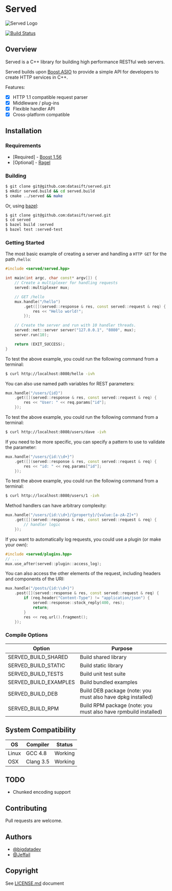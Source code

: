 Served
======

![Served Logo](served-logo.png)

[![Build Status](https://travis-ci.org/bowlofstew/served.png)](https://travis-ci.org/bowlofstew/served)

## Overview

Served is a C++ library for building high performance RESTful web servers.

Served builds upon [Boost.ASIO](http://www.boost.org/) to provide a simple API for developers to create HTTP services in C++.

Features:
* [x] HTTP 1.1 compatible request parser
* [x] Middleware / plug-ins
* [x] Flexible handler API
* [x] Cross-platform compatible

## Installation

### Requirements

* [Required] - [Boost 1.56](http://www.boost.org/)
* [Optional] - [Ragel](http://www.complang.org/ragel/)

### Building

```bash
$ git clone git@github.com:datasift/served.git
$ mkdir served.build && cd served.build
$ cmake ../served && make
```

Or, using [bazel](https://bazel.build/):

```bash
$ git clone git@github.com:datasift/served.git
$ cd served
$ bazel build :served
$ bazel test :served-test
```

### Getting Started

The most basic example of creating a server and handling a `HTTP GET` for the path `/hello`:
```cpp
#include <served/served.hpp>

int main(int argc, char const* argv[]) {
	// Create a multiplexer for handling requests
	served::multiplexer mux;

	// GET /hello
	mux.handle("/hello")
		.get([](served::response & res, const served::request & req) {
			res << "Hello world!";
		});

	// Create the server and run with 10 handler threads.
	served::net::server server("127.0.0.1", "8080", mux);
	server.run(10);

	return (EXIT_SUCCESS);
}
```

To test the above example, you could run the following command from a terminal:
```bash
$ curl http://localhost:8080/hello -ivh
```

You can also use named path variables for REST parameters:
```cpp
mux.handle("/users/{id}")
	.get([](served::response & res, const served::request & req) {
		res << "User: " << req.params["id"];
	});
```

To test the above example, you could run the following command from a terminal:
```bash
$ curl http://localhost:8080/users/dave -ivh
```

If you need to be more specific, you can specify a pattern to use to validate
the parameter:
```cpp
mux.handle("/users/{id:\\d+}")
	.get([](served::response & res, const served::request & req) {
		res << "id: " << req.params["id"];
	});
```

To test the above example, you could run the following command from a terminal:
```bash
$ curl http://localhost:8080/users/1 -ivh
```

Method handlers can have arbitrary complexity:
```cpp
mux.handle("/users/{id:\\d+}/{property}/{value:[a-zA-Z]+")
	.get([](served::response & res, const served::request & req) {
		// handler logic
	});
```

If you want to automatically log requests, you could use a plugin (or make your
own):
```cpp
#include <served/plugins.hpp>
// ...
mux.use_after(served::plugin::access_log);
```

You can also access the other elements of the request, including headers and
components of the URI:
```cpp
mux.handle("/posts/{id:\\d+}")
	.post([](served::response & res, const served::request & req) {
		if (req.header("Content-Type") != "application/json") {
			served::response::stock_reply(400, res);
			return;
		}
		res << req.url().fragment();
	});
```

### Compile Options

Option                 | Purpose
---------------------- | -----------------------------------
SERVED_BUILD_SHARED    | Build shared library
SERVED_BUILD_STATIC    | Build static library
SERVED_BUILD_TESTS     | Build unit test suite
SERVED_BUILD_EXAMPLES  | Build bundled examples
SERVED_BUILD_DEB       | Build DEB package (note: you must also have dpkg installed)
SERVED_BUILD_RPM       | Build RPM package (note: you must also have rpmbuild installed)

## System Compatibility

OS           | Compiler      | Status
------------ | ------------- | -------------
Linux        | GCC 4.8       | Working
OSX          | Clang 3.5     | Working

## TODO

- Chunked encoding support

## Contributing

Pull requests are welcome.

## Authors

* [@bigdatadev](https://github.com/bigdatadev)
* [@Jeffail](https://github.com/Jeffail)

## Copyright

See [LICENSE.md](LICENSE.md) document
